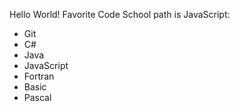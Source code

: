 Hello World!
Favorite Code School path is JavaScript:

* Git
* C#
* Java
* JavaScript
* Fortran
* Basic
* Pascal
